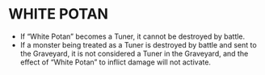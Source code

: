 # WHITE POTAN

*   If “White Potan” becomes a Tuner, it cannot be destroyed by battle.
*   If a monster being treated as a Tuner is destroyed by battle and sent to the Graveyard, it is not considered a Tuner in the Graveyard, and the effect of “White Potan” to inflict damage will not activate.
